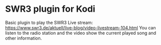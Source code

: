 # SWR3 plugin for Kodi

Basic plugin to play the SWR3 Live stream: https://www.swr3.de/aktuell/live-blog/video-livestream-104.html
You can listen to the radio station and the video show the current played song and other information.

